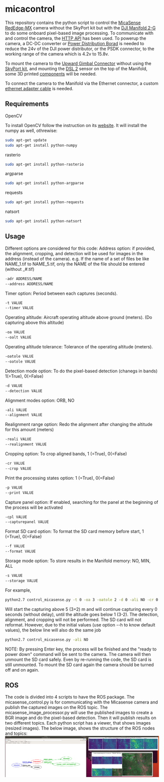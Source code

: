 # micacontrol
This repository contains the python script to control the [MicaSense RedEdge-MX](https://micasense.com/rededge-mx/) camera without the SkyPort kit but with the [DJI Manifold 2-G](https://www.dji.com/ca/manifold-2) to do some onboard pixel-based image processing. To communicate with and control the camera, the [HTTP API](http://micasense.github.io/rededge-api/api/http.html) has been used. To powerup the camera, a DC-DC converter or [Power Distribution Borad](https://www.amazon.ca/s?k=power+distribution+board+bec+6s&dc&ref=a9_sc_1) is needed to reduce the 24v of the DJI power distributor, or the PSDK connector, to the working range of the camera which is 4.2v to 15.8v.

To mount the camera to the [Upward Gimbal Connector](https://m.dji.com/ca/product/m300-upward-gimbal-connector) without using the [SkyPort kit](https://micasense.com/dji-skyport-kits/), and mounting the [DSL 2](https://micasense.com/shop/DLS-2-p121781107) sensor on the top of the Manifold, some 3D printed [components](https://github.com/Ehsan67m/micacontrol/blob/main/Mounting.zip) will be needed.

To connect the camera to the Manifold via the Ethernet connector, a custom [ethernet adapter cable](https://support.micasense.com/hc/en-us/articles/360044274294-How-to-create-an-ethernet-adapter-cable-for-RedEdge-M-MX) is needed.

## Requirements
OpenCV

To install OpenCV follow the instruction on its [website](https://docs.opencv.org/master/d2/de6/tutorial_py_setup_in_ubuntu.html). It will install the numpy as well, othrewise:
```bash
sudo apt-get update
sudo apt-get install python-numpy
```
rasterio
```bash
sudo apt-get install python-rasterio
```
argparse
```bash
sudo apt-get install python-argparse
```
requests
```bash
sudo apt-get install python-requests
```
natsort
```bash
sudo apt-get install python-natsort
```

## Usage
Different options are considered for this code:
Address option: if provided, the alignment, cropping, and detection will be used for images in the address (instead of the camera). e.g. If the name of a set of files be like NAME_1.tif to NAME_5.tif, only the NAME of the file should be entered (without _#.tif)
```bash
-adr ADDRESS/NAME
--address ADDRESS/NAME
```
Timer option: Period between each captures (seconds).
```bash
-t VALUE
--timer VALUE
```
Operating altitude: Aircraft operating altitude above ground (meters). (Do capturing above this altitude)
```bash
-oa VALUE
--oalt VALUE
```
Operating altitude tolerance: Tolerance of the operating altitude (meters).
```bash
-oatole VALUE
--oatole VALUE
```
Detection mode option: To do the pixel-based detection (chanegs in bands) 1(=True), 0(=False)
```bash
-d VALUE
--detection VALUE
```
Alignment modes option: ORB, NO
```bash
-ali VALUE
--alignment VALUE
```
Realignment range option: Redo the alignment after changing the altitude for this amount (meters)
```bash
-reali VALUE
--realignment VALUE
```
Cropping option: To crop aligned bands, 1 (=True), 0(=False)
```bash
-cr VALUE
--crop VALUE
```
Print the processing states option: 1 (=True), 0(=False)
```bash
-p VALUE
--print VALUE
```
Capture panel option: If enabled, searching for the panel at the beginning of the process will be activated
```bash
-cpl VALUE
--capturepanel VALUE
```
Format SD card option: To format the SD card memory before start, 1 (=True), 0(=False)
```bash
--f VALUE
--format VALUE
```
Storage mode option: To store results in the Manifold memory: NO, MIN, ALL
```bash
-s VALUE
--storage VALUE
```

For example,
```bash
python2.7 control_micasense.py -t 0 -oa 3 -oatole 2 -d 0 -ali NO -cr 0 -f 0
```
Will start the capturing above 5 (3+2) m and will continue capturing every 0 seconds (without delay), until the altitude goes below 1 (3-2). The detection, alignment, and cropping will not be performed. The SD card will not reformat. However, due to the initial values (use option --h to know default values), the below line will also do the same job
```bash
python2.7 control_micasense.py -ali NO
```

NOTE: By pressing Enter key, the process will be finished and the "ready to power down" command will be sent to the camera. The camera will then unmount the SD card safely. Even by re-running the code, the SD card is still unmounted. To mount the SD card again the camera should be turned off and on again.

## ROS
The code is divided into 4 scripts to have the ROS package. The micasense_control.py is for communicating with the Micasense camera and publish the captured images on the ROS topic. The micasense_image_processor.py will use the published images to create a BGR image and do the pixel-based detection. Then it will publish results on two different topics. Each python script has a viewer, that shows images (resized images).
The below image, shows the structure of the ROS nodes and topics:
![alt text](https://github.com/Ehsan67m/micacontrol/blob/main/Screenshot.png?raw=true)
